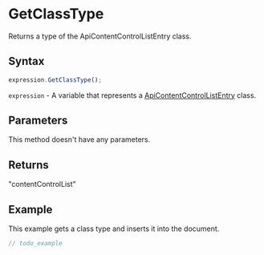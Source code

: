 # GetClassType

Returns a type of the ApiContentControlListEntry class.

## Syntax

```javascript
expression.GetClassType();
```

`expression` - A variable that represents a [ApiContentControlListEntry](../ApiContentControlListEntry.md) class.

## Parameters

This method doesn't have any parameters.

## Returns

"contentControlList"

## Example

This example gets a class type and inserts it into the document.

```javascript
// todo_example
```
